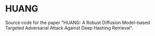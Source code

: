 # HUANG
Source code for the paper "HUANG: A Robust Diffusion Model-based Targeted Adversarial Attack Against Deep Hashing Retrieval".
